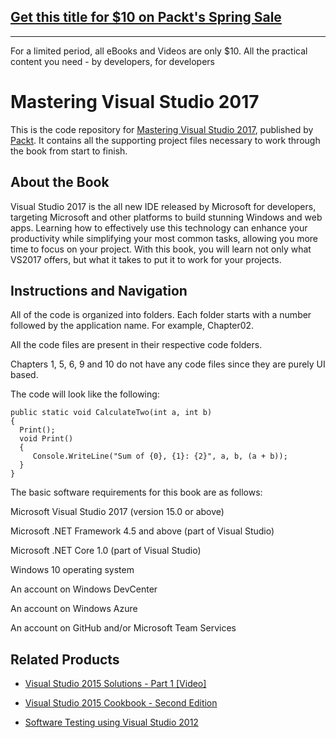 ## [Get this title for $10 on Packt's Spring Sale](https://www.packt.com/B06554?utm_source=github&utm_medium=packt-github-repo&utm_campaign=spring_10_dollar_2022)
-----
For a limited period, all eBooks and Videos are only $10. All the practical content you need \- by developers, for developers

# Mastering Visual Studio 2017
This is the code repository for [Mastering Visual Studio 2017](https://www.packtpub.com/application-development/mastering-visual-studio-2017?utm_source=github&utm_medium=repository&utm_campaign=9781787281905), published by [Packt](https://www.packtpub.com/?utm_source=github). It contains all the supporting project files necessary to work through the book from start to finish.
## About the Book
Visual Studio 2017 is the all new IDE released by Microsoft for developers, targeting Microsoft and other platforms to build stunning Windows and web apps. Learning how to effectively use this technology can enhance your productivity while simplifying your most common tasks, allowing you more time to focus on your project. With this book, you will learn not only what VS2017 offers, but what it takes to put it to work for your projects.
## Instructions and Navigation
All of the code is organized into folders. Each folder starts with a number followed by the application name. For example, Chapter02.

All the code files are present in their respective code folders.

Chapters 1, 5, 6, 9 and 10 do not have any code files since they are purely UI based.

The code will look like the following:
```
public static void CalculateTwo(int a, int b)
{
  Print();
  void Print()
  {
     Console.WriteLine("Sum of {0}, {1}: {2}", a, b, (a + b));
  }
}
```

The basic software requirements for this book are as follows:



Microsoft Visual Studio 2017 (version 15.0 or above)

Microsoft .NET Framework 4.5 and above (part of Visual Studio)

Microsoft .NET Core 1.0 (part of Visual Studio)

Windows 10 operating system

An account on Windows DevCenter

An account on Windows Azure

An account on GitHub and/or Microsoft Team Services

## Related Products
* [Visual Studio 2015 Solutions - Part 1 [Video]](https://www.packtpub.com/application-development/visual-studio-2015-solutions-part-1-video?utm_source=github&utm_medium=repository&utm_campaign=9781787286306)

* [Visual Studio 2015 Cookbook - Second Edition](https://www.packtpub.com/application-development/visual-studio-2015-cookbook-second-edition?utm_source=github&utm_medium=repository&utm_campaign=9781785887260)

* [Software Testing using Visual Studio 2012](https://www.packtpub.com/application-development/software-testing-using-visual-studio-2012?utm_source=github&utm_medium=repository&utm_campaign=9781849689540)
